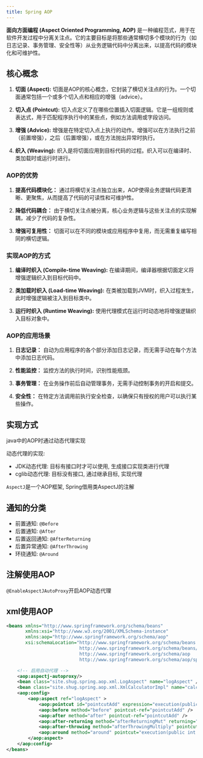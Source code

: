```yaml
---
title: Spring AOP
---
```



**面向方面编程 (Aspect Oriented Programming, AOP)** 是一种编程范式，用于在软件开发过程中分离关注点。它的主要目标是将那些通常横切多个模块的行为（如日志记录、事务管理、安全性等）从业务逻辑代码中分离出来，以提高代码的模块化和可维护性。

## 核心概念

1. **切面 (Aspect):** 切面是AOP的核心概念，它封装了横切关注点的行为。一个切面通常包括一个或多个切入点和相应的增强（advice）。

2. **切入点 (Pointcut):** 切入点定义了在哪些位置插入切面逻辑。它是一组规则或表达式，用于匹配程序执行中的某些点，例如方法调用或字段访问。

3. **增强 (Advice):** 增强是在特定切入点上执行的动作。增强可以在方法执行之前（前置增强），之后（后置增强），或在方法抛出异常时执行。

4. **织入 (Weaving):** 织入是将切面应用到目标代码的过程。织入可以在编译时、类加载时或运行时进行。

### AOP的优势

1. **提高代码模块化：** 通过将横切关注点独立出来，AOP使得业务逻辑代码更清晰、更聚焦，从而提高了代码的可读性和可维护性。

2. **降低代码耦合：** 由于横切关注点被分离，核心业务逻辑与这些关注点的实现解耦，减少了代码的复杂性。

3. **增强可复用性：** 切面可以在不同的模块或应用程序中复用，而无需重复编写相同的横切逻辑。

### 实现AOP的方式

1. **编译时织入 (Compile-time Weaving):** 在编译期间，编译器根据切面定义将增强逻辑织入到目标代码中。

2. **类加载时织入 (Load-time Weaving):** 在类被加载到JVM时，织入过程发生，此时增强逻辑被注入到目标类中。

3. **运行时织入 (Runtime Weaving):** 使用代理模式在运行时动态地将增强逻辑织入目标对象中。

### AOP的应用场景

1. **日志记录：** 自动为应用程序的各个部分添加日志记录，而无需手动在每个方法中添加日志代码。

2. **性能监控：** 监控方法的执行时间，识别性能瓶颈。

3. **事务管理：** 在业务操作前后自动管理事务，无需手动控制事务的开启和提交。

4. **安全性：** 在特定方法调用前执行安全检查，以确保只有授权的用户可以执行某些操作。

## 实现方式

java中的AOP时通过动态代理实现

动态代理的实现:
- JDK动态代理: 目标有接口时才可以使用, 生成接口实现类进行代理
- cglib动态代理: 目标没有接口, 通过继承目标, 实现代理

`AspectJ`是一个AOP框架, Spring借用类AspectJ的注解

## 通知的分类

- 前置通知: `@Before`
- 后置通知: `@After`
- 后置返回通知: `@AfterReturning`
- 后置异常通知: `@AfterThrowing`
- 环绕通知: `@Around`

## 注解使用AOP

`@EnableAspectJAutoProxy`开启AOP动态代理


## xml使用AOP

```xml
<beans xmlns="http://www.springframework.org/schema/beans"
       xmlns:xsi="http://www.w3.org/2001/XMLSchema-instance"
       xmlns:aop="http://www.springframework.org/schema/aop"
       xsi:schemaLocation="http://www.springframework.org/schema/beans
                           http://www.springframework.org/schema/beans/spring-beans.xsd
                           http://www.springframework.org/schema/aop
                           http://www.springframework.org/schema/aop/spring-aop.xsd">

    <!-- 启用自动代理 -->
    <aop:aspectj-autoproxy/>
    <bean class="site.shug.spring.aop.xml.LogAspect" name="logAspect" />
    <bean class="site.shug.spring.aop.xml.XmlCalculatorImpl" name="calculator" />
    <aop:config>
        <aop:aspect ref="logAspect" >
            <aop:pointcut id="pointcutAdd" expression="execution(public int site.shug.spring.aop.xml.XmlCalculatorImpl.add(..))"/>
            <aop:before method="before" pointcut-ref="pointcutAdd" />
            <aop:after method="after" pointcut-ref="pointcutAdd" />
            <aop:after-returning method="afterReturningMut" returning="result" pointcut-ref="pointcutAdd" />
            <aop:after-throwing method="afterThrowingMultiply" pointcut="execution(public int site.shug.spring.aop.xml.XmlCalculatorImpl.multiply(..))" throwing="ex" />
            <aop:around method="around" pointcut="execution(public int site.shug.spring.aop.xml.XmlCalculatorImpl.divide(..))" />
        </aop:aspect>
    </aop:config>
</beans>

```



